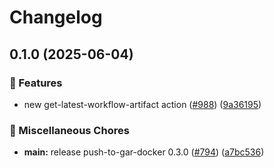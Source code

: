# Changelog

## 0.1.0 (2025-06-04)


### 🎉 Features

* new get-latest-workflow-artifact action ([#988](https://github.com/grafana/shared-workflows/issues/988)) ([9a36195](https://github.com/grafana/shared-workflows/commit/9a361957d23c19436a06ae796cbf47de1e15eb67))


### 🔧 Miscellaneous Chores

* **main:** release push-to-gar-docker 0.3.0 ([#794](https://github.com/grafana/shared-workflows/issues/794)) ([a7bc536](https://github.com/grafana/shared-workflows/commit/a7bc5367c4a91c389526d58839d8f6224dba4dcc))
